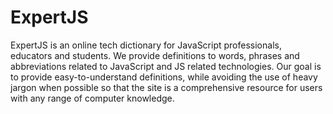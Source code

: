 # ExpertJS
ExpertJS is an online tech dictionary for JavaScript professionals, educators and students. We provide definitions to words, phrases and abbreviations related to JavaScript and JS related technologies. Our goal is to provide easy-to-understand definitions, while avoiding the use of heavy jargon when possible so that the site is a comprehensive resource for users with any range of computer knowledge.
